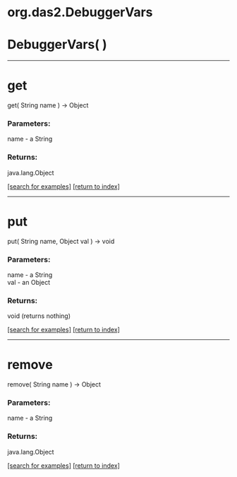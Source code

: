 # org.das2.DebuggerVars



# DebuggerVars( )


***
<a name="get"></a>
# get
get( String name ) &rarr; Object



### Parameters:
name - a String

### Returns:
java.lang.Object


<a href="https://github.com/autoplot/dev/search?q=get&unscoped_q=get">[search for examples]</a>
<a href="https://github.com/autoplot/documentation/blob/master/javadoc/index-all.md">[return to index]</a>

***
<a name="put"></a>
# put
put( String name, Object val ) &rarr; void



### Parameters:
name - a String
<br>val - an Object

### Returns:
void (returns nothing)


<a href="https://github.com/autoplot/dev/search?q=put&unscoped_q=put">[search for examples]</a>
<a href="https://github.com/autoplot/documentation/blob/master/javadoc/index-all.md">[return to index]</a>

***
<a name="remove"></a>
# remove
remove( String name ) &rarr; Object



### Parameters:
name - a String

### Returns:
java.lang.Object


<a href="https://github.com/autoplot/dev/search?q=remove&unscoped_q=remove">[search for examples]</a>
<a href="https://github.com/autoplot/documentation/blob/master/javadoc/index-all.md">[return to index]</a>

